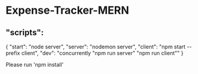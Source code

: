 # Expense-Tracker-MERN

## "scripts": 
  {
    "start": "node server",
    "server": "nodemon server",
    "client": "npm start --prefix client",
    "dev": "concurrently \"npm run server\" \"npm run client\""
  }
  
  Please run 'npm install'
